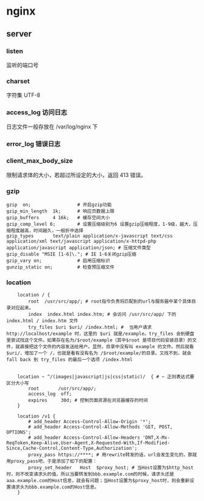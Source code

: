 # nginx

## server

### listen 
监听的端口号

### charset
字符集 UTF-8

### access_log 访问日志
日志文件一般存放在 /var/log/nginx 下

### error_log 错误日志

### client_max_body_size
限制请求体的大小，若超过所设定的大小，返回 413 错误。

### gzip
    gzip  on;                 # 开启gzip功能
    gzip_min_length  1k;      # 响应页数据上限
    gzip_buffers     4 16k;   # 缓存空间大小
    gzip_comp_level 6;        # 设置压缩级别为6 设置gzip压缩程度，1-9级，越大，压缩程度越高，时间越久，一般折中选择
    gzip_types       text/plain application/x-javascript text/css application/xml text/javascript application/x-httpd-php application/javascript application/json; # 压缩文件类型
    gzip_disable "MSIE [1-6]\."; # IE 1-6关闭gzip压缩
    gzip_vary on;             # 启用压缩标识
    gunzip_static on;         # 检查预压缩文件

### location

```nginx configuration
    location / {
        root  /usr/src/app/; # root指令负责将匹配到的url与服务器中某个具体目录对应起来。
        index  index.html index.htm; # 会访问 /usr/src/app/ 下的 index.html / index.htm 文件
        try_files $uri $uri/ /index.html; #  当用户请求 http://localhost/example 时，这里的 $uri 就是/example。try_files 会到硬盘里尝试找这个文件。如果存在名为/$root/example（其中$root 是项目代码安装目录）的文件，就直接把这个文件的内容发送给用户。显然，目录中没有叫 example 的文件。然后就看 $uri/，增加了一个 /，也就是看有没有名为 /$root/example/的目录。又找不到，就会 fall back 到 try_files 的最后一个选项 /index.html


    location ~ ^/(images|javascript|js|css|static)/  { # ~ 正则表达式要区分大小写 
        root       /usr/src/app/;
        access_log  off;
        expires     30d; # 控制页面资源在浏览器缓存的时间
    }
    
    location /v1 {
        # add_header Access-Control-Allow-Origin '*';
        # add_header Access-Control-Allow-Methods 'GET, POST, OPTIONS';
        # add_header Access-Control-Allow-Headers 'DNT,X-Mx-ReqToken,Keep-Alive,User-Agent,X-Requested-With,If-Modified-Since,Cache-Control,Content-Type,Authorization';
        proxy_pass https://****; # 用rewrite转发的话，url会发生变化的，那就用proxy_pass吧，于是添加了如下的配置：
        proxy_set_header   Host  $proxy_host; # 当Host设置为$http_host时，则不改变请求头的值，所以当要转发到bbb.example.com的时候，请求头还是aaa.example.com的Host信息，就会有问题；当Host设置为$proxy_host时，则会重新设置请求头为bbb.example.com的Host信息。
    }
    
```